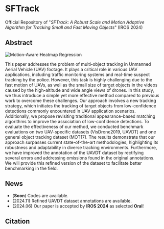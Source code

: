 # SFTrack
Official Repository of "*SFTrack: A Robust Scale and Motion Adaptive Algorithm for Tracking Small and Fast Moving Objects*" (IROS 2024)



## Abstract

![Motion-Aware Heatmap Regression](Figures/Front_Image.png)


This paper addresses the problem of multi-object tracking in Unmanned Aerial Vehicle (UAV) footage.
It plays a critical role in various UAV applications, including traffic monitoring systems and real-time suspect tracking by the police.
However, this task is highly challenging due to the fast motion of UAVs, as well as the small size of target objects in the videos caused by the high-altitude and wide angle views of drones.
In this study, we thus introduce a simple yet more effective method compared to previous work to overcome these challenges. Our approach involves a new tracking strategy, which initiates the tracking of target objects from low-confidence detections commonly encountered in UAV application scenarios. Additionally, we propose revisiting traditional appearance-based matching algorithms to improve the association of low-confidence detections. To evaluate the effectiveness of our method, we conducted benchmark evaluations on two UAV-specific datasets (VisDrone2019, UAVDT) and one general object tracking dataset (MOT17). The results demonstrate that our approach surpasses current state-of-the-art methodologies, highlighting its robustness and adaptability in diverse tracking environments. Furthermore, we have improved the annotation of the UAVDT dataset by rectifying several errors and addressing omissions found in the original annotations. We will provide this refined version of the dataset to facilitate better benchmarking in the field.



## News
- (**Soon**) Codes are available.
- (2024.11) Refined UAVDT dataset annotations are available.
- (2024.06) Our paper is accepted by **IROS 2024** as selected **Oral**!

## Citation